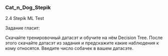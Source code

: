 ### Cat_n_Dog_Stepik
2.4 Stepik ML Test

Задание гласит:

Скачайте тренировочный датасэт и обучите на нём Decision Tree. После этого скачайте датасэт из задания и предскажите какие наблюдения к кому относятся. 
Введите число собачек в вашем датасэте.
